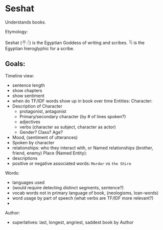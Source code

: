 # Seshat
Understands books.

Etymology:

Seshat (𓋇𓁐) is the Egyptian Goddess of writing and scribes.
𓏟 is the Egyptian hieroglyphic for a scribe.


## Goals:
Timeline view:
 - sentence length
 - show chapters
 - show sentiment
 - when do TF/IDF words show up in book over time
Entities:
Character:
 - Description of Character
   - protagonist, antagonist
   - Primary/secondary character (by # of lines spoken?)
   - adjectives
   - verbs (character as subject, character as actor)
   - Gender? Class? Age?
 - Mood, (sentiment of utterances)
 - Spoken by character
 - relationships: who they interact with, or Named relationships (brother, friend, enemy)
Place (Named Entity):
 - descriptions
 - positive or negative associated words: `Mordor` vs `the Shire`

Words:
 - languages used
  - (would require detecting distinct segments, sentence?)
  - vocab words not in primary language of book, (neologisms, loan-words)
 - word usage by part of speech (what verbs are TF/IDF more relevant?)
 - 


Author:
 - superlatives: last, longest, angriest, saddest book by Author
